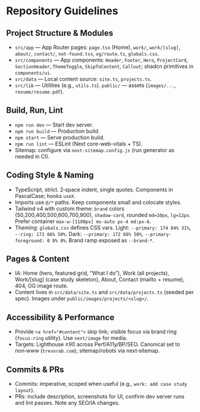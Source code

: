 # Repository Guidelines

## Project Structure & Modules
- `src/app` — App Router pages: `page.tsx` (Home), `work/`, `work/[slug]`, `about/`, `contact/`, `not-found.tsx`, `og/route.ts`, `globals.css`.
- `src/components` — App components: `Header`, `Footer`, `Hero`, `ProjectCard`, `SectionHeader`, `ThemeToggle`, `SkipToContent`, `Callout`; shadcn primitives in `components/ui`.
- `src/data` — Local content source: `site.ts`, `projects.ts`.
- `src/lib` — Utilities (e.g., `utils.ts`). `public/` — assets (`images/...`, `resume/resume.pdf`).

## Build, Run, Lint
- `npm run dev` — Start dev server.
- `npm run build` — Production build.
- `npm start` — Serve production build.
- `npm run lint` — ESLint (Next core-web-vitals + TS).
- Sitemap: configure via `next-sitemap.config.js` (run generator as needed in CI).

## Coding Style & Naming
- TypeScript, strict. 2‑space indent, single quotes. Components in PascalCase; hooks `useX`.
- Imports use `@/*` paths. Keep components small and colocate styles.
- Tailwind v4 with custom theme: `brand` colors (50,200,400,500,600,700,900), `shadow-card`, rounded `md=10px`, `lg=12px`. Prefer container `max-w-[1100px] mx-auto px-4 md:px-6`.
- Theming: `globals.css` defines CSS vars. Light: `--primary: 174 84% 31%`, `--ring: 172 66% 50%`. Dark: `--primary: 172 66% 50%`, `--primary-foreground: 0 0% 0%`. Brand ramp exposed as `--brand-*`.

## Pages & Content
- IA: Home (hero, featured grid, “What I do”), Work (all projects), Work/[slug] (case study skeleton), About, Contact (mailto + resume), 404, OG image route.
- Content lives in `src/data/site.ts` and `src/data/projects.ts` (seeded per spec). Images under `public/images/projects/<slug>/`.

## Accessibility & Performance
- Provide `<a href="#content">` skip link; visible focus via brand ring (`focus-ring` utility). Use `next/image` for media.
- Targets: Lighthouse ≥90 across Perf/A11y/BP/SEO. Canonical set to non‑www (`trevorab.com`); sitemap/robots via next‑sitemap.

## Commits & PRs
- Commits: imperative, scoped when useful (e.g., `work: add case study layout`).
- PRs: include description, screenshots for UI, confirm dev server runs and lint passes. Note any SEO/IA changes.
